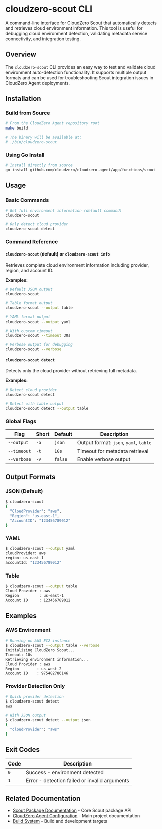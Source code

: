 # cloudzero-scout CLI

A command-line interface for CloudZero Scout that automatically detects and retrieves cloud environment information. This tool is useful for debugging cloud environment detection, validating metadata service connectivity, and integration testing.

## Overview

The `cloudzero-scout` CLI provides an easy way to test and validate cloud environment auto-detection functionality. It supports multiple output formats and can be used for troubleshooting Scout integration issues in CloudZero Agent deployments.

## Installation

### Build from Source

```bash
# From the CloudZero Agent repository root
make build

# The binary will be available at:
# ./bin/cloudzero-scout
```

### Using Go Install

```bash
# Install directly from source
go install github.com/cloudzero/cloudzero-agent/app/functions/scout
```

## Usage

### Basic Commands

```bash
# Get full environment information (default command)
cloudzero-scout

# Only detect cloud provider
cloudzero-scout detect
```

### Command Reference

#### `cloudzero-scout` (default) or `cloudzero-scout info`

Retrieves complete cloud environment information including provider, region, and account ID.

**Examples:**

```bash
# Default JSON output
cloudzero-scout

# Table format output
cloudzero-scout --output table

# YAML format output
cloudzero-scout --output yaml

# With custom timeout
cloudzero-scout --timeout 30s

# Verbose output for debugging
cloudzero-scout --verbose
```

#### `cloudzero-scout detect`

Detects only the cloud provider without retrieving full metadata.

**Examples:**

```bash
# Detect cloud provider
cloudzero-scout detect

# Detect with table output
cloudzero-scout detect --output table
```

### Global Flags

| Flag        | Short | Default | Description                            |
| ----------- | ----- | ------- | -------------------------------------- |
| `--output`  | `-o`  | `json`  | Output format: `json`, `yaml`, `table` |
| `--timeout` | `-t`  | `10s`   | Timeout for metadata retrieval         |
| `--verbose` | `-v`  | `false` | Enable verbose output                  |

## Output Formats

### JSON (Default)

```bash
$ cloudzero-scout
{
  "CloudProvider": "aws",
  "Region": "us-east-1",
  "AccountID": "123456789012"
}
```

### YAML

```bash
$ cloudzero-scout --output yaml
cloudProvider: aws
region: us-east-1
accountId: "123456789012"
```

### Table

```bash
$ cloudzero-scout --output table
Cloud Provider : aws
Region         : us-east-1
Account ID     : 123456789012
```

## Examples

### AWS Environment

```bash
# Running on AWS EC2 instance
$ cloudzero-scout --output table --verbose
Initializing CloudZero Scout...
Timeout: 10s
Retrieving environment information...
Cloud Provider : aws
Region        : us-west-2
Account ID    : 975482786146
```

### Provider Detection Only

```bash
# Quick provider detection
$ cloudzero-scout detect
aws

# With JSON output
$ cloudzero-scout detect --output json
{
  "cloudProvider": "aws"
}
```

## Exit Codes

| Code | Description                                   |
| ---- | --------------------------------------------- |
| `0`  | Success - environment detected                |
| `1`  | Error - detection failed or invalid arguments |

## Related Documentation

- [Scout Package Documentation](../utils/scout/README.md) - Core Scout package API
- [CloudZero Agent Configuration](../../README.md) - Main project documentation
- [Build System](../../Makefile) - Build and development targets
